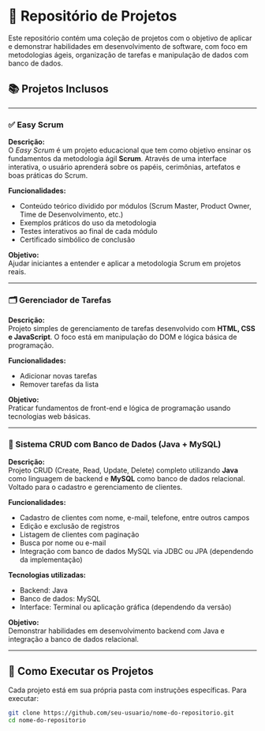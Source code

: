 # 📁 Repositório de Projetos

Este repositório contém uma coleção de projetos com o objetivo de aplicar e demonstrar habilidades em desenvolvimento de software, com foco em metodologias ágeis, organização de tarefas e manipulação de dados com banco de dados.

## 📚 Projetos Inclusos

---

### ✅ Easy Scrum

**Descrição:**  
O *Easy Scrum* é um projeto educacional que tem como objetivo ensinar os fundamentos da metodologia ágil **Scrum**. Através de uma interface interativa, o usuário aprenderá sobre os papéis, cerimônias, artefatos e boas práticas do Scrum.

**Funcionalidades:**
- Conteúdo teórico dividido por módulos (Scrum Master, Product Owner, Time de Desenvolvimento, etc.)
- Exemplos práticos do uso da metodologia
- Testes interativos ao final de cada módulo
- Certificado simbólico de conclusão

**Objetivo:**  
Ajudar iniciantes a entender e aplicar a metodologia Scrum em projetos reais.

---

### 🗂️ Gerenciador de Tarefas

**Descrição:**  
Projeto simples de gerenciamento de tarefas desenvolvido com **HTML, CSS e JavaScript**. O foco está em manipulação do DOM e lógica básica de programação.

**Funcionalidades:**
- Adicionar novas tarefas
- Remover tarefas da lista

**Objetivo:**  
Praticar fundamentos de front-end e lógica de programação usando tecnologias web básicas.

---

### 👥 Sistema CRUD com Banco de Dados (Java + MySQL)

**Descrição:**  
Projeto CRUD (Create, Read, Update, Delete) completo utilizando **Java** como linguagem de backend e **MySQL** como banco de dados relacional. Voltado para o cadastro e gerenciamento de clientes.

**Funcionalidades:**
- Cadastro de clientes com nome, e-mail, telefone, entre outros campos
- Edição e exclusão de registros
- Listagem de clientes com paginação
- Busca por nome ou e-mail
- Integração com banco de dados MySQL via JDBC ou JPA (dependendo da implementação)

**Tecnologias utilizadas:**
- Backend: Java
- Banco de dados: MySQL
- Interface: Terminal ou aplicação gráfica (dependendo da versão)

**Objetivo:**  
Demonstrar habilidades em desenvolvimento backend com Java e integração a banco de dados relacional.

---

## 🚀 Como Executar os Projetos

Cada projeto está em sua própria pasta com instruções específicas. Para executar:

```bash
git clone https://github.com/seu-usuario/nome-do-repositorio.git
cd nome-do-repositorio
